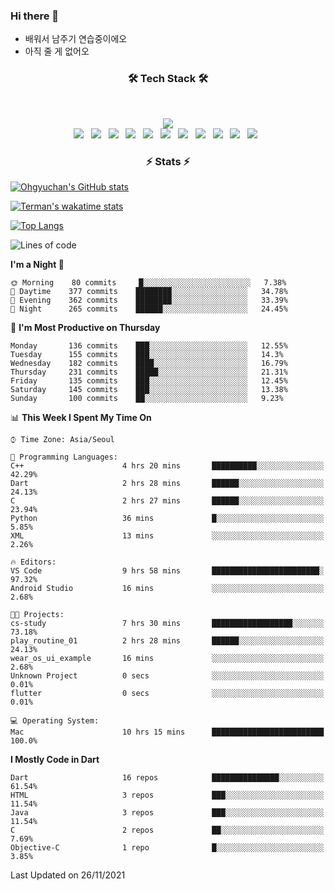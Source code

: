 <!--
**Ohgyuchan/Ohgyuchan** is a ✨ _special_ ✨ repository because its `README.md` (this file) appears on your GitHub profile.

Here are some ideas to get you started:

- 🔭 I’m currently working on ...
- 🌱 I’m currently learning ...
- 👯 I’m looking to collaborate on ...
- 🤔 I’m looking for help with ...
- 💬 Ask me about ...
- 📫 How to reach me: ...
- 😄 Pronouns: ...
- ⚡ Fun fact: ...
-->

### Hi there 👋
  * 배워서 남주기 연습중이에오
  * 아직 줄 게 없어오



<h3 align="center"><b>🛠 Tech Stack 🛠</b></h3>
</br>

<p align="center">
<a href="https://hits.seeyoufarm.com"><img src="https://hits.seeyoufarm.com/api/count/incr/badge.svg?url=https%3A%2F%2Fgithub.com%2FOhgyuchan&count_bg=%2379C83D&title_bg=%23555555&icon=&icon_color=%23E7E7E7&title=visitors+%F0%9F%99%8C&edge_flat=false"/></a></br>
<img src="https://img.shields.io/badge/HTML5-E34F26?style=flat-square&logo=HTML5&logoColor=white"/></a> &nbsp
<img src="https://img.shields.io/badge/CSS3-1572B6?style=flat-square&logo=CSS3&logoColor=white"/></a> &nbsp
<img src="https://img.shields.io/badge/JavaScript-F7DF1E?style=flat-square&logo=JavaScript&logoColor=white"/></a> &nbsp
<img src="https://img.shields.io/badge/Node.js-339933?style=flat-square&logo=Node.js&logoColor=white"/></a> &nbsp
<img src="https://img.shields.io/badge/Android-3DDC84?style=flat-square&logo=Android&logoColor=white"/></a> &nbsp
<img src="https://img.shields.io/badge/Flutter-02569B?style=flat-square&logo=Flutter&logoColor=white"></a> &nbsp
<img src="https://img.shields.io/badge/Dart-0175C2?style=flat-square&logo=Dart&logoColor=white"></a> &nbsp
<!-- <img src="https://img.shields.io/badge/MongoDB-47A248?style=flat-square&logo=MongoDB&logoColor=white"/></a> &nbsp -->
<!-- <img src="https://img.shields.io/badge/MySQL-4479A1?style=flat-square&logo=MySQL&logoColor=white"/></a> &nbsp -->
<img src="https://img.shields.io/badge/c++-00599C?style=flat-square&logo=c%2B%2B&logoColor=white"/></a> &nbsp 
<img src="https://img.shields.io/badge/github-181717?style=flat-squar&logo=github&logoColor=white"></a> &nbsp 
<img src="https://img.shields.io/badge/linux-FCC624?style=flat-squar&logo=linux&logoColor=black"></a> &nbsp 
<img src="https://img.shields.io/badge/Amazon AWS-232F3E?style=flat-square&logo=Amazon%20AWS&logoColor=white"/></a> &nbsp </p>

<h3 align="center"><b>⚡️ Stats ⚡️</b></h3>


[![Ohgyuchan's GitHub stats](https://github-readme-stats.vercel.app/api?username=Ohgyuchan&count_private=true&show_icons=true&theme=buefy)](https://github.com/Ohgyuchan/github-readme-stats)

[![Terman's wakatime stats](https://github-readme-stats.vercel.app/api/wakatime?username=@TermanOh&theme=buefy)](https://github.com/anuraghazra/github-readme-stats)

[![Top Langs](https://github-readme-stats.vercel.app/api/top-langs/?username=Ohgyuchan&layout=compact&count_private=true&show_icons=true&theme=buefy)](https://github.com/Ohgyuchan/github-readme-stats)
  
<!--START_SECTION:waka-->
![Lines of code](https://img.shields.io/badge/From%20Hello%20World%20I%27ve%20Written-70955%20lines%20of%20code-blue)

**I'm a Night 🦉** 

```text
🌞 Morning    80 commits     █░░░░░░░░░░░░░░░░░░░░░░░░   7.38% 
🌆 Daytime    377 commits    ████████░░░░░░░░░░░░░░░░░   34.78% 
🌃 Evening    362 commits    ████████░░░░░░░░░░░░░░░░░   33.39% 
🌙 Night      265 commits    ██████░░░░░░░░░░░░░░░░░░░   24.45%

```
📅 **I'm Most Productive on Thursday** 

```text
Monday       136 commits    ███░░░░░░░░░░░░░░░░░░░░░░   12.55% 
Tuesday      155 commits    ███░░░░░░░░░░░░░░░░░░░░░░   14.3% 
Wednesday    182 commits    ████░░░░░░░░░░░░░░░░░░░░░   16.79% 
Thursday     231 commits    █████░░░░░░░░░░░░░░░░░░░░   21.31% 
Friday       135 commits    ███░░░░░░░░░░░░░░░░░░░░░░   12.45% 
Saturday     145 commits    ███░░░░░░░░░░░░░░░░░░░░░░   13.38% 
Sunday       100 commits    ██░░░░░░░░░░░░░░░░░░░░░░░   9.23%

```


📊 **This Week I Spent My Time On** 

```text
⌚︎ Time Zone: Asia/Seoul

💬 Programming Languages: 
C++                      4 hrs 20 mins       ██████████░░░░░░░░░░░░░░░   42.29% 
Dart                     2 hrs 28 mins       ██████░░░░░░░░░░░░░░░░░░░   24.13% 
C                        2 hrs 27 mins       ██████░░░░░░░░░░░░░░░░░░░   23.94% 
Python                   36 mins             █░░░░░░░░░░░░░░░░░░░░░░░░   5.85% 
XML                      13 mins             ░░░░░░░░░░░░░░░░░░░░░░░░░   2.26%

🔥 Editors: 
VS Code                  9 hrs 58 mins       ████████████████████████░   97.32% 
Android Studio           16 mins             ░░░░░░░░░░░░░░░░░░░░░░░░░   2.68%

🐱‍💻 Projects: 
cs-study                 7 hrs 30 mins       ██████████████████░░░░░░░   73.18% 
play_routine_01          2 hrs 28 mins       ██████░░░░░░░░░░░░░░░░░░░   24.13% 
wear_os_ui_example       16 mins             ░░░░░░░░░░░░░░░░░░░░░░░░░   2.68% 
Unknown Project          0 secs              ░░░░░░░░░░░░░░░░░░░░░░░░░   0.01% 
flutter                  0 secs              ░░░░░░░░░░░░░░░░░░░░░░░░░   0.01%

💻 Operating System: 
Mac                      10 hrs 15 mins      █████████████████████████   100.0%

```

**I Mostly Code in Dart** 

```text
Dart                     16 repos            ███████████████░░░░░░░░░░   61.54% 
HTML                     3 repos             ███░░░░░░░░░░░░░░░░░░░░░░   11.54% 
Java                     3 repos             ███░░░░░░░░░░░░░░░░░░░░░░   11.54% 
C                        2 repos             ██░░░░░░░░░░░░░░░░░░░░░░░   7.69% 
Objective-C              1 repo              █░░░░░░░░░░░░░░░░░░░░░░░░   3.85%

```



 Last Updated on 26/11/2021
<!--END_SECTION:waka-->


